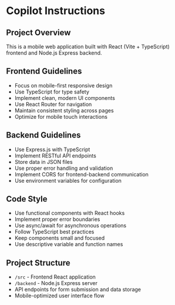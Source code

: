 # Copilot Instructions

<!-- Use this file to provide workspace-specific custom instructions to Copilot. For more details, visit https://code.visualstudio.com/docs/copilot/copilot-customization#_use-a-githubcopilotinstructionsmd-file -->

## Project Overview
This is a mobile web application built with React (Vite + TypeScript) frontend and Node.js Express backend.

## Frontend Guidelines
- Focus on mobile-first responsive design
- Use TypeScript for type safety
- Implement clean, modern UI components
- Use React Router for navigation
- Maintain consistent styling across pages
- Optimize for mobile touch interactions

## Backend Guidelines
- Use Express.js with TypeScript
- Implement RESTful API endpoints
- Store data in JSON files
- Use proper error handling and validation
- Implement CORS for frontend-backend communication
- Use environment variables for configuration

## Code Style
- Use functional components with React hooks
- Implement proper error boundaries
- Use async/await for asynchronous operations
- Follow TypeScript best practices
- Keep components small and focused
- Use descriptive variable and function names

## Project Structure
- `/src` - Frontend React application
- `/backend` - Node.js Express server
- API endpoints for form submission and data storage
- Mobile-optimized user interface flow
